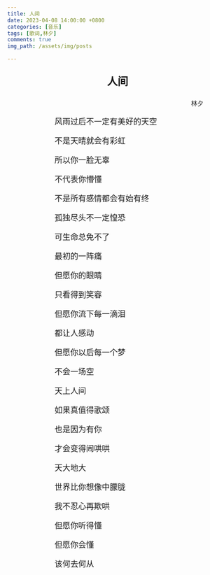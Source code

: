 ```yaml
---
title: 人间
date: 2023-04-08 14:00:00 +0800
categories: [音乐]
tags: [歌词,林夕]
comments: true
img_path: /assets/img/posts

---
```


<p align="center" style="font-family:微软雅黑;font-size:x-large;font-weight:bold"> 人间 </p>

<p align="right" style="padding-right:4em;font-family:微软雅黑"> 林夕 </p>

<p style="text-indent:6em;font-family:宋体;font-size:large"> 风雨过后不一定有美好的天空 </p>

<p style="text-indent:6em;font-family:宋体;font-size:large"> 不是天晴就会有彩虹 </p>

<p style="text-indent:6em;font-family:宋体;font-size:large"> 所以你一脸无辜 </p>

<p style="text-indent:6em;font-family:宋体;font-size:large"> 不代表你懵懂 </p>

<p style="text-indent:6em;font-family:宋体;font-size:large"> 不是所有感情都会有始有终 </p>

<p style="text-indent:6em;font-family:宋体;font-size:large"> 孤独尽头不一定惶恐 </p>

<p style="text-indent:6em;font-family:宋体;font-size:large"> 可生命总免不了 </p>

<p style="text-indent:6em;font-family:宋体;font-size:large"> 最初的一阵痛</p>

<p style="text-indent:6em;font-family:宋体;font-size:large"> 但愿你的眼睛 </p>

<p style="text-indent:6em;font-family:宋体;font-size:large"> 只看得到笑容</p>

<p style="text-indent:6em;font-family:宋体;font-size:large"> 但愿你流下每一滴泪 </p>

<p style="text-indent:6em;font-family:宋体;font-size:large"> 都让人感动 </p>

<p style="text-indent:6em;font-family:宋体;font-size:large"> 但愿你以后每一个梦 </p>

<p style="text-indent:6em;font-family:宋体;font-size:large"> 不会一场空 </p>

<p style="text-indent:6em;font-family:宋体;font-size:large"> 天上人间 </p>

<p style="text-indent:6em;font-family:宋体;font-size:large"> 如果真值得歌颂 </p>

<p style="text-indent:6em;font-family:宋体;font-size:large"> 也是因为有你 </p>

<p style="text-indent:6em;font-family:宋体;font-size:large"> 才会变得闹哄哄 </p>

<p style="text-indent:6em;font-family:宋体;font-size:large"> 天大地大 </p>

<p style="text-indent:6em;font-family:宋体;font-size:large"> 世界比你想像中朦胧 </p>

<p style="text-indent:6em;font-family:宋体;font-size:large"> 我不忍心再欺哄 </p>

<p style="text-indent:6em;font-family:宋体;font-size:large"> 但愿你听得懂 </p>

<p style="text-indent:6em;font-family:宋体;font-size:large"> 但愿你会懂 </p>

<p style="text-indent:6em;font-family:宋体;font-size:large"> 该何去何从 </p>
